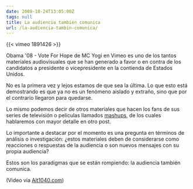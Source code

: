 ```yaml
---
date: 2008-10-24T13:05:00Z
tags: null
title: La audiencia también comunica
url: /la-audiencia-tambin-comunica/
---
```


{{< vimeo 1891426 >}}

Obama '08 - Vote For Hope de MC Yogi en Vimeo es uno de los tantos materiales audiovisuales que se han generado a favor o en contra de los candidatos a presidente o vicepresidente en la contienda de Estados Unidos.No es la primera vez y lejos estamos de que sea la última. Lo que esto está demostrando es que ya no es un fenómeno aislado y extraño, sino que por el contrario llegaron para quedarse.Lo mismo podemos decir de otros materiales que hacen los fans de sus series de televisión o películas llamados <a href="http://en.wikipedia.org/wiki/Mashup_%28video%29">mashups</a>, de los cuales hablaremos con mayor detalle en otro post.Lo importante a destacar por el momento es una pregunta en términos de análisis o investigación: ¿estos materiales deben de considerarse como reacciones o respuestas de la audiencia o son nuevos mensajes con su propia audiencia?Estos son los paradigmas que se están rompiendo: la audiencia también comunica.(Video vía <a href="http://alt1040.com/2008/10/barack-obama-el-inspirador/">Alt1040.com</a>)</div>